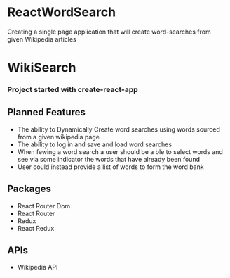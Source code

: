 # ReactWordSearch
Creating a single page application that will create word-searches from given Wikipedia articles

# WikiSearch 
### Project started with create-react-app
## Planned Features
- The ability to Dynamically Create word searches using words sourced from a given wikipedia page 
- The ability to log in and save and load word searches
- When fewing a word search a user should be a ble to select words and see via some indicator the words that have already been found
- User could instead provide a list of words to form the word bank
## Packages 
- React Router Dom
- React Router
- Redux
- React Redux
## APIs
- Wikipedia API
